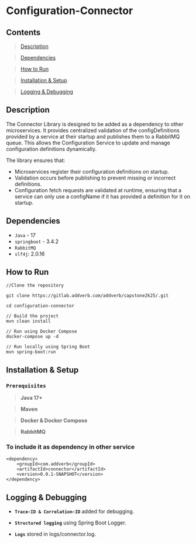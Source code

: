 # Configuration-Connector


## Contents

> [Description](#description)

> [Dependencies](#dependencies) 

> [How to Run](#how-to-run)

> [Installation & Setup](#installation--setup)

> [Logging & Debugging](#logging--debugging)



## Description
The Connector Library is designed to be added as a dependency to other microservices. It provides centralized validation of the configDefinitions provided by a service at their startup and publishes them to a RabbitMQ queue. This allows the Configuration Service to update and manage configuration definitions dynamically.

The library ensures that:
- Microservices register their configuration definitions on startup.
- Validation occurs before publishing to prevent missing or incorrect definitions.
- Configuration fetch requests are validated at runtime, ensuring that a service can only use a configName if it has provided a definition for it on startup.

## Dependencies
- `Java` - 17
- `springboot` - 3.4.2
- `RabbitMQ`
- `slf4j`: 2.0.16

## How to Run

```
//Clone the repository

git clone https://gitlab.addverb.com/addverb/capstone2k25/.git

cd configuration-connector 

// Build the project
mvn clean install

// Run using Docker Compose
docker-compose up -d

// Run locally using Spring Boot
mvn spring-boot:run

```

## Installation & Setup

### `Prerequisites`

>**Java 17+**

>**Maven**

>**Docker & Docker Compose**

>**RabbitMQ**

### To include it as dependency in other service
```
<dependency>
    <groupId>com.addverb</groupId>
    <artifactId>connector</artifactId>
    <version>0.0.1-SNAPSHOT</version>
</dependency>
```


## Logging & Debugging

- **`Trace-ID & Correlation-ID`** added for debugging.

- **`Structured logging`** using Spring Boot Logger.

- **`Logs`** stored in logs/connector.log.





